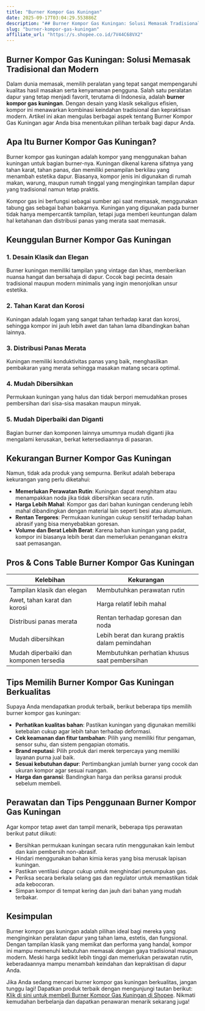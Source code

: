 ```yaml
---
title: "Burner Kompor Gas Kuningan"
date: 2025-09-17T03:04:29.553886Z
description: "## Burner Kompor Gas Kuningan: Solusi Memasak Tradisional dan Modern..."
slug: "burner-kompor-gas-kuningan"
affiliate_url: "https://s.shopee.co.id/7V44C68VX2"
---
```

## Burner Kompor Gas Kuningan: Solusi Memasak Tradisional dan Modern

Dalam dunia memasak, memilih peralatan yang tepat sangat mempengaruhi kualitas hasil masakan serta kenyamanan pengguna. Salah satu peralatan dapur yang tetap menjadi favorit, terutama di Indonesia, adalah **burner kompor gas kuningan**. Dengan desain yang klasik sekaligus efisien, kompor ini menawarkan kombinasi keindahan tradisional dan kepraktisan modern. Artikel ini akan mengulas berbagai aspek tentang Burner Kompor Gas Kuningan agar Anda bisa menentukan pilihan terbaik bagi dapur Anda.

## Apa Itu Burner Kompor Gas Kuningan?

Burner kompor gas kuningan adalah kompor yang menggunakan bahan kuningan untuk bagian burner-nya. Kuningan dikenal karena sifatnya yang tahan karat, tahan panas, dan memiliki penampilan berkilau yang menambah estetika dapur. Biasanya, kompor jenis ini digunakan di rumah makan, warung, maupun rumah tinggal yang menginginkan tampilan dapur yang tradisional namun tetap praktis.

Kompor gas ini berfungsi sebagai sumber api saat memasak, menggunakan tabung gas sebagai bahan bakarnya. Kuningan yang digunakan pada burner tidak hanya mempercantik tampilan, tetapi juga memberi keuntungan dalam hal ketahanan dan distribusi panas yang merata saat memasak.

## Keunggulan Burner Kompor Gas Kuningan

### 1. Desain Klasik dan Elegan
Burner kuningan memiliki tampilan yang vintage dan khas, memberikan nuansa hangat dan bersahaja di dapur. Cocok bagi pecinta desain tradisional maupun modern minimalis yang ingin menonjolkan unsur estetika.

### 2. Tahan Karat dan Korosi
Kuningan adalah logam yang sangat tahan terhadap karat dan korosi, sehingga kompor ini jauh lebih awet dan tahan lama dibandingkan bahan lainnya.

### 3. Distribusi Panas Merata
Kuningan memiliki konduktivitas panas yang baik, menghasilkan pembakaran yang merata sehingga masakan matang secara optimal.

### 4. Mudah Dibersihkan
Permukaan kuningan yang halus dan tidak berpori memudahkan proses pembersihan dari sisa-sisa masakan maupun minyak.

### 5. Mudah Diperbaiki dan Diganti
Bagian burner dan komponen lainnya umumnya mudah diganti jika mengalami kerusakan, berkat ketersediaannya di pasaran.

## Kekurangan Burner Kompor Gas Kuningan

Namun, tidak ada produk yang sempurna. Berikut adalah beberapa kekurangan yang perlu diketahui:

- **Memerlukan Perawatan Rutin**: Kuningan dapat menghitam atau menampakkan noda jika tidak dibersihkan secara rutin.
- **Harga Lebih Mahal**: Kompor gas dari bahan kuningan cenderung lebih mahal dibandingkan dengan material lain seperti besi atau alumunium.
- **Rentan Tergores**: Permukaan kuningan cukup sensitif terhadap bahan abrasif yang bisa menyebabkan goresan.
- **Volume dan Berat Lebih Berat**: Karena bahan kuningan yang padat, kompor ini biasanya lebih berat dan memerlukan penanganan ekstra saat pemasangan.

## Pros & Cons Table Burner Kompor Gas Kuningan

| Kelebihan                                   | Kekurangan                                   |
|----------------------------------------------|----------------------------------------------|
| Tampilan klasik dan elegan                  | Membutuhkan perawatan rutin               |
| Awet, tahan karat dan korosi               | Harga relatif lebih mahal                |
| Distribusi panas merata                     | Rentan terhadap goresan dan noda         |
| Mudah dibersihkan                          | Lebih berat dan kurang praktis dalam pemindahan |
| Mudah diperbaiki dan komponen tersedia     | Membutuhkan perhatian khusus saat pembersihan |

## Tips Memilih Burner Kompor Gas Kuningan Berkualitas

Supaya Anda mendapatkan produk terbaik, berikut beberapa tips memilih burner kompor gas kuningan:

- **Perhatikan kualitas bahan**: Pastikan kuningan yang digunakan memiliki ketebalan cukup agar lebih tahan terhadap deformasi.
- **Cek keamanan dan fitur tambahan**: Pilih yang memiliki fitur pengaman, sensor suhu, dan sistem pengapian otomatis.
- **Brand reputasi**: Pilih produk dari merek terpercaya yang memiliki layanan purna jual baik.
- **Sesuai kebutuhan dapur**: Pertimbangkan jumlah burner yang cocok dan ukuran kompor agar sesuai ruangan.
- **Harga dan garansi**: Bandingkan harga dan periksa garansi produk sebelum membeli.

## Perawatan dan Tips Penggunaan Burner Kompor Gas Kuningan

Agar kompor tetap awet dan tampil menarik, beberapa tips perawatan berikut patut diikuti:

- Bersihkan permukaan kuningan secara rutin menggunakan kain lembut dan kain pembersih non-abrasif.
- Hindari menggunakan bahan kimia keras yang bisa merusak lapisan kuningan.
- Pastikan ventilasi dapur cukup untuk menghindari penumpukan gas.
- Periksa secara berkala selang gas dan regulator untuk memastikan tidak ada kebocoran.
- Simpan kompor di tempat kering dan jauh dari bahan yang mudah terbakar.

## Kesimpulan

Burner kompor gas kuningan adalah pilihan ideal bagi mereka yang menginginkan peralatan dapur yang tahan lama, estetis, dan fungsional. Dengan tampilan klasik yang memikat dan performa yang handal, kompor ini mampu memenuhi kebutuhan memasak dengan gaya tradisional maupun modern. Meski harga sedikit lebih tinggi dan memerlukan perawatan rutin, keberadaannya mampu menambah keindahan dan kepraktisan di dapur Anda.

Jika Anda sedang mencari burner kompor gas kuningan berkualitas, jangan tunggu lagi! Dapatkan produk terbaik dengan mengunjungi tautan berikut: [Klik di sini untuk membeli Burner Kompor Gas Kuningan di Shopee](https://s.shopee.co.id/7V44C68VX2). Nikmati kemudahan berbelanja dan dapatkan penawaran menarik sekarang juga!